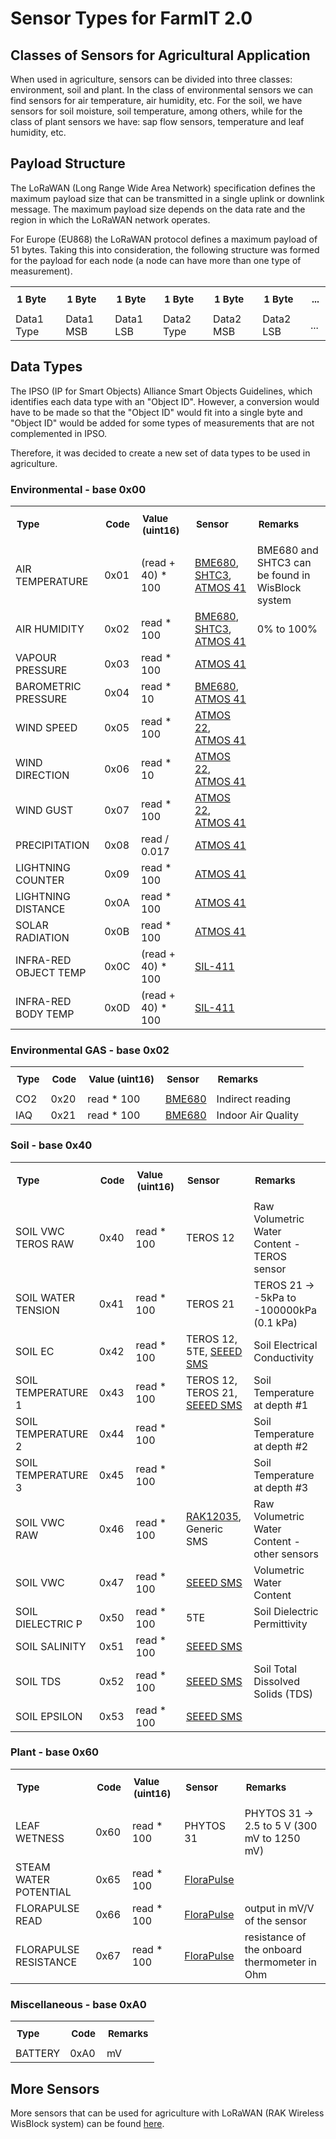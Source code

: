 # Sensor Types for FarmIT 2.0


## Classes of Sensors for Agricultural Application

When used in agriculture, sensors can be divided into three classes: environment, soil and plant. In the class of environmental sensors we can find sensors for air temperature, air humidity, etc. For the soil, we have sensors for soil moisture, soil temperature, among others, while for the class of plant sensors we have: sap flow sensors, temperature and leaf humidity, etc.

## Payload Structure

The LoRaWAN (Long Range Wide Area Network) specification defines the maximum payload size that can be transmitted in a single uplink or downlink message. The maximum payload size depends on the data rate and the region in which the LoRaWAN network operates.

For Europe (EU868) the LoRaWAN protocol defines a maximum payload of 51 bytes.
Taking this into consideration, the following structure was formed for the payload for each node (a node can have more than one type of measurement).

<table style="width: 100%;">
<tbody>
<tr>
<td style="font-size: 15px; padding: 10px;"><b>1 Byte</b></td>
<td style="font-size: 15px; padding: 10px;"><b>1 Byte</b></td>
<td style="font-size: 15px; padding: 10px;"><b>1 Byte</b></td>
<td style="font-size: 15px; padding: 10px;"><b>1 Byte</b></td>
<td style="font-size: 15px; padding: 10px;"><b>1 Byte</b></td>
<td style="font-size: 15px; padding: 10px;"><b>1 Byte</b></td>
<td style="font-size: 15px; padding: 10px;"><b> ... </b></td>
</tr>
<tr>
<td>Data1 Type</td>
<td>Data1 MSB</td>
<td>Data1 LSB</td>
<td>Data2 Type</td>
<td>Data2 MSB</td>
<td>Data2 LSB</td>
<td>...</td>
</tr>
</tbody>
</table>

## Data Types

The IPSO (IP for Smart Objects) Alliance Smart Objects Guidelines, which identifies each data type with an "Object ID". However, a conversion would have to be made so that the "Object ID" would fit into a single byte and "Object ID" would be added for some types of measurements that are not complemented in IPSO.

Therefore, it was decided to create a new set of data types to be used in agriculture.

### Environmental - base 0x00

<table style="width: 100%;">
<tbody>
<tr>
<td style="font-size: 15px; padding: 10px;"><b>Type</b></td>
<td style="font-size: 15px; padding: 10px;"><b>Code</b></td>
<td style="font-size: 15px; padding: 10px;"><b>Value (uint16)</b></td>
<td style="font-size: 15px; padding: 10px;"><b>Sensor</b></td>
<td style="font-size: 15px; padding: 10px;"><b>Remarks</b></td>
</tr>
<tr>
<td> AIR TEMPERATURE </td>
<td> 0x01 </td>
<td> (read + 40) * 100</td>
<td> <a href="https://www.bosch-sensortec.com/products/environmental-sensors/gas-sensors/bme680/">BME680</a>, <a href="https://www.sensirion.com/products/catalog/SHTC3/">SHTC3</a>, <a href="https://metergroup.com/products/atmos-41/">ATMOS 41</a></td>
<td>BME680 and SHTC3 can be found in WisBlock system</td>
</tr>
<tr>
<td> AIR HUMIDITY        </td>
<td> 0x02</td>
<td> read * 100</td>
<td> <a href="https://www.bosch-sensortec.com/products/environmental-sensors/gas-sensors/bme680/">BME680</a>, <a href="https://www.sensirion.com/products/catalog/SHTC3/">SHTC3</a>, <a href="https://metergroup.com/products/atmos-41/">ATMOS 41</a></td>
<td>0% to 100%</td>
</tr>
<tr>
<td> VAPOUR PRESSURE     </td>
<td> 0x03</td>
<td> read * 100</td>
<td> <a href="https://metergroup.com/products/atmos-41/">ATMOS 41</a></td>
<td></td>
</tr>
<tr>
<td> BAROMETRIC PRESSURE </td>
<td>0x04</td>
<td> read * 10</td>
<td> <a href="https://www.bosch-sensortec.com/products/environmental-sensors/gas-sensors/bme680/">BME680</a>, <a href="https://metergroup.com/products/atmos-41/">ATMOS 41</a></td>
<td></td>
</tr>
<tr>
<td> WIND SPEED          </td>
<td>0x05</td>
<td> read * 100</td>
<td> <a href="https://metergroup.com/products/atmos-22/">ATMOS 22</a>, <a href="https://metergroup.com/products/atmos-41/">ATMOS 41</a></td>
<td></td>
</tr>
<tr>
<td> WIND DIRECTION      </td>
<td>0x06</td>
<td> read * 10</td>
<td> <a href="https://metergroup.com/products/atmos-22/">ATMOS 22</a>, <a href="https://metergroup.com/products/atmos-41/">ATMOS 41</a></td>
<td></td>
</tr>
<tr>
<td> WIND GUST           </td>
<td>0x07</td>
<td> read * 100</td>
<td> <a href="https://metergroup.com/products/atmos-22/">ATMOS 22</a>, <a href="https://metergroup.com/products/atmos-41/">ATMOS 41</a></td>
<td></td>
</tr>
<tr>
<td> PRECIPITATION       </td>
<td>0x08</td>
<td> read / 0.017</td>
<td> <a href="https://metergroup.com/products/atmos-41/">ATMOS 41</a></td>
<td></td>
</tr>
<tr>
<td> LIGHTNING COUNTER   </td>
<td>0x09</td>
<td> read * 100</td>
<td> <a href="https://metergroup.com/products/atmos-41/">ATMOS 41</a></td>
<td></td>
</tr>
<tr>
<td> LIGHTNING DISTANCE  </td>
<td>0x0A</td>
<td> read * 100</td>
<td> <a href="https://metergroup.com/products/atmos-41/">ATMOS 41</a></td>
<td></td>
</tr>
<tr>
<td> SOLAR RADIATION     </td>
<td>0x0B</td>
<td> read * 100</td>
<td> <a href="https://metergroup.com/products/atmos-41/">ATMOS 41</a></td>
<td></td>
</tr>
<tr>
<td> INFRA-RED OBJECT TEMP      </td>
<td>0x0C</td>
<td> (read + 40) * 100</td>
<td> <a href="https://www.apogeeinstruments.com/sil-411-commercial-grade-sdi-12-digital-output-standard-field-of-view-infrared-radiometer-sensor/">SIL-411</a></td>
<td></td>
</tr>
<tr>
<td> INFRA-RED BODY TEMP       </td>
<td> 0x0D</td>
<td> (read + 40) * 100</td>
<td> <a href="https://www.apogeeinstruments.com/sil-411-commercial-grade-sdi-12-digital-output-standard-field-of-view-infrared-radiometer-sensor/">SIL-411</a></td>
<td></td>
</tr>
</tbody>
</table>


### Environmental GAS - base 0x02

<table style="width: 100%;">
<tbody>
<tr>
<td style="font-size: 15px; padding: 10px;"><b>Type</b></td>
<td style="font-size: 15px; padding: 10px;"><b>Code</b></td>
<td style="font-size: 15px; padding: 10px;"><b>Value (uint16)</b></td>
<td style="font-size: 15px; padding: 10px;"><b>Sensor</b></td>
<td style="font-size: 15px; padding: 10px;"><b>Remarks</b></td>
</tr>
<tr>
<td> CO2 </td>
<td> 0x20 </td>
<td> read * 100</td>
<td> <a href="https://www.bosch-sensortec.com/products/environmental-sensors/gas-sensors/bme680/">BME680</a></td>
<td> Indirect reading</td>
</tr>
<tr>
<td> IAQ </td>
<td> 0x21 </td>
<td> read * 100</td>
<td> <a href="https://www.bosch-sensortec.com/products/environmental-sensors/gas-sensors/bme680/">BME680</a></td>
<td> Indoor Air Quality</td>
</tr>
</tbody>
</table>

### Soil - base 0x40

<table style="width: 100%;">
<tbody>
<tr>
<td style="font-size: 15px; padding: 10px;"><b>Type</b></td>
<td style="font-size: 15px; padding: 10px;"><b>Code</b></td>
<td style="font-size: 15px; padding: 10px;"><b>Value (uint16)</b></td>
<td style="font-size: 15px; padding: 10px;"><b>Sensor</b></td>
<td style="font-size: 15px; padding: 10px;"><b>Remarks</b></td>
</tr>
<tr>
<td> SOIL VWC TEROS RAW </td>
<td> 0x40 </td>
<td> read * 100</td>
<td> TEROS 12</td>
<td> Raw Volumetric Water Content - TEROS sensor</td>
</tr>
<tr>
<td> SOIL WATER TENSION </td>
<td> 0x41 </td>
<td> read * 100</td>
<td> TEROS 21</td>
<td> TEROS 21 -> -5kPa to -100000kPa (0.1 kPa) </td>
</tr>
<tr>
<td> SOIL EC </td>
<td> 0x42 </td>
<td> read * 100</td>
<td> TEROS 12, 5TE, <a href="https://www.digikey.pt/pt/products/detail/seeed-technology-co.,-ltd/314990620/16570933?utm_adgroup=&utm_source=google&utm_medium=cpc&utm_campaign=PMax_Product_All%20Products&utm_term=&productid=16570933&utm_content=&utm_id=go_cmp-20187105315_adg-_ad-__dev-c_ext-_prd-16570933_sig-CjwKCAiA29auBhBxEiwAnKcSqj6BeoKupbwP-RZPg070JTDrAJbdjpTrq6t5b-9uiSRsAz9o3Zma6BoCn0wQAvD_BwE&gad_source=1&gclid=CjwKCAiA29auBhBxEiwAnKcSqj6BeoKupbwP-RZPg070JTDrAJbdjpTrq6t5b-9uiSRsAz9o3Zma6BoCn0wQAvD_BwE">SEEED SMS</a></td>
<td> Soil Electrical Conductivity</td>
</tr>
<tr>
<td> SOIL TEMPERATURE 1 </td>
<td> 0x43 </td>
<td> read * 100</td>
<td> TEROS 12, TEROS 21, <a href="https://www.digikey.pt/pt/products/detail/seeed-technology-co.,-ltd/314990620/16570933?utm_adgroup=&utm_source=google&utm_medium=cpc&utm_campaign=PMax_Product_All%20Products&utm_term=&productid=16570933&utm_content=&utm_id=go_cmp-20187105315_adg-_ad-__dev-c_ext-_prd-16570933_sig-CjwKCAiA29auBhBxEiwAnKcSqj6BeoKupbwP-RZPg070JTDrAJbdjpTrq6t5b-9uiSRsAz9o3Zma6BoCn0wQAvD_BwE&gad_source=1&gclid=CjwKCAiA29auBhBxEiwAnKcSqj6BeoKupbwP-RZPg070JTDrAJbdjpTrq6t5b-9uiSRsAz9o3Zma6BoCn0wQAvD_BwE">SEEED SMS</a></td>
<td> Soil Temperature at depth #1</td>
</tr>
<tr>
<td> SOIL TEMPERATURE 2 </td>
<td> 0x44 </td>
<td> read * 100</td>
<td> </td>
<td> Soil Temperature at depth #2</td>
</tr>
<tr>
<td> SOIL TEMPERATURE 3 </td>
<td> 0x45 </td>
<td> read * 100</td>
<td> </td>
<td> Soil Temperature at depth #3</td>
</tr>
<tr>
<td> SOIL VWC RAW </td>
<td> 0x46 </td>
<td> read * 100</td>
<td> <a href="https://docs.rakwireless.com/Product-Categories/WisBlock/RAK12035/Datasheet/">RAK12035</a>, Generic SMS</td>
<td> Raw Volumetric Water Content - other sensors</td>
</tr>
<tr>
<td> SOIL VWC </td>
<td> 0x47 </td>
<td> read * 100</td>
<td> <a href="https://www.digikey.pt/pt/products/detail/seeed-technology-co.,-ltd/314990620/16570933?utm_adgroup=&utm_source=google&utm_medium=cpc&utm_campaign=PMax_Product_All%20Products&utm_term=&productid=16570933&utm_content=&utm_id=go_cmp-20187105315_adg-_ad-__dev-c_ext-_prd-16570933_sig-CjwKCAiA29auBhBxEiwAnKcSqj6BeoKupbwP-RZPg070JTDrAJbdjpTrq6t5b-9uiSRsAz9o3Zma6BoCn0wQAvD_BwE&gad_source=1&gclid=CjwKCAiA29auBhBxEiwAnKcSqj6BeoKupbwP-RZPg070JTDrAJbdjpTrq6t5b-9uiSRsAz9o3Zma6BoCn0wQAvD_BwE">SEEED SMS</a></td>
<td> Volumetric Water Content</td>
</tr>
<tr>
<td> SOIL DIELECTRIC P </td>
<td> 0x50 </td>
<td> read * 100</td>
<td> 5TE</td>
<td> Soil Dielectric Permittivity</td>
</tr>
<tr>
<td> SOIL SALINITY </td>
<td> 0x51 </td>
<td> read * 100</td>
<td> <a href="https://www.digikey.pt/pt/products/detail/seeed-technology-co.,-ltd/314990620/16570933?utm_adgroup=&utm_source=google&utm_medium=cpc&utm_campaign=PMax_Product_All%20Products&utm_term=&productid=16570933&utm_content=&utm_id=go_cmp-20187105315_adg-_ad-__dev-c_ext-_prd-16570933_sig-CjwKCAiA29auBhBxEiwAnKcSqj6BeoKupbwP-RZPg070JTDrAJbdjpTrq6t5b-9uiSRsAz9o3Zma6BoCn0wQAvD_BwE&gad_source=1&gclid=CjwKCAiA29auBhBxEiwAnKcSqj6BeoKupbwP-RZPg070JTDrAJbdjpTrq6t5b-9uiSRsAz9o3Zma6BoCn0wQAvD_BwE">SEEED SMS</a></td>
<td></td>
</tr>
<tr>
<td> SOIL TDS </td>
<td> 0x52 </td>
<td> read * 100</td>
<td> <a href="https://www.digikey.pt/pt/products/detail/seeed-technology-co.,-ltd/314990620/16570933?utm_adgroup=&utm_source=google&utm_medium=cpc&utm_campaign=PMax_Product_All%20Products&utm_term=&productid=16570933&utm_content=&utm_id=go_cmp-20187105315_adg-_ad-__dev-c_ext-_prd-16570933_sig-CjwKCAiA29auBhBxEiwAnKcSqj6BeoKupbwP-RZPg070JTDrAJbdjpTrq6t5b-9uiSRsAz9o3Zma6BoCn0wQAvD_BwE&gad_source=1&gclid=CjwKCAiA29auBhBxEiwAnKcSqj6BeoKupbwP-RZPg070JTDrAJbdjpTrq6t5b-9uiSRsAz9o3Zma6BoCn0wQAvD_BwE">SEEED SMS</a></td>
<td> Soil Total Dissolved Solids (TDS)</td>
</tr>
<tr>
<td> SOIL EPSILON </td>
<td> 0x53 </td>
<td> read * 100</td>
<td> <a href="https://www.digikey.pt/pt/products/detail/seeed-technology-co.,-ltd/314990620/16570933?utm_adgroup=&utm_source=google&utm_medium=cpc&utm_campaign=PMax_Product_All%20Products&utm_term=&productid=16570933&utm_content=&utm_id=go_cmp-20187105315_adg-_ad-__dev-c_ext-_prd-16570933_sig-CjwKCAiA29auBhBxEiwAnKcSqj6BeoKupbwP-RZPg070JTDrAJbdjpTrq6t5b-9uiSRsAz9o3Zma6BoCn0wQAvD_BwE&gad_source=1&gclid=CjwKCAiA29auBhBxEiwAnKcSqj6BeoKupbwP-RZPg070JTDrAJbdjpTrq6t5b-9uiSRsAz9o3Zma6BoCn0wQAvD_BwE">SEEED SMS</a></td>
<td></td>
</tr>
</tbody>
</table>

### Plant - base 0x60

<table style="width: 100%;">
<tbody>
<tr>
<td style="font-size: 15px; padding: 10px;"><b>Type</b></td>
<td style="font-size: 15px; padding: 10px;"><b>Code</b></td>
<td style="font-size: 15px; padding: 10px;"><b>Value (uint16)</b></td>
<td style="font-size: 15px; padding: 10px;"><b>Sensor</b></td>
<td style="font-size: 15px; padding: 10px;"><b>Remarks</b></td>
</tr>
<tr>
<td> LEAF WETNESS </td>
<td> 0x60 </td>
<td> read * 100</td>
<td> PHYTOS 31</td>
<td> PHYTOS 31 -> 2.5 to 5 V (300 mV to 1250 mV) </td>
</tr>
<tr>
<td> STEAM WATER POTENTIAL </td>
<td> 0x65 </td>
<td> read * 100</td>
<td> <a href="https://www.florapulse.com/">FloraPulse</a></td>
<td> </td>
</tr>
<tr>
<td> FLORAPULSE READ </td>
<td> 0x66  </td>
<td> read * 100</td>
<td> <a href="https://www.florapulse.com/">FloraPulse</a></td>
<td> output in mV/V of the sensor </td>
</tr>
<tr>
<td> FLORAPULSE RESISTANCE </td>
<td> 0x67 </td>
<td> read * 100</td>
<td> <a href="https://www.florapulse.com/">FloraPulse</a></td>
<td>resistance of the onboard thermometer in Ohm </td>
</tr>
</tbody>
</table>

### Miscellaneous - base 0xA0

<table style="width: 100%;">
<tbody>
<tr>
<td style="font-size: 15px; padding: 10px;"><b>Type</b></td>
<td style="font-size: 15px; padding: 10px;"><b>Code</b></td>
<td style="font-size: 15px; padding: 10px;"><b>Remarks</b></td>
</tr>
<tr>
<td> BATTERY </td>
<td> 0xA0 </td>
<td> mV </td>
</tr>
</tbody>
</table>

## More Sensors

More sensors that can be used for agriculture with LoRaWAN (RAK Wireless WisBlock system) can be found <a href="https://store.rakwireless.com/collections/wisblock-sensor">here</a>.